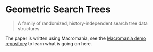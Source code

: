 # Geometric Search Trees

> A family of randomized, history-independent search tree data structures

The paper is written using Macromania, see the [Macromania demo repository](https://github.com/worm-blossom/demo_macromania) to learn what is going on here.
